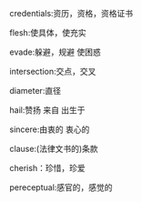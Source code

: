 credentials:资历，资格，资格证书	

flesh:使具体，使充实

evade:躲避，规避  使困惑

intersection:交点，交叉

diameter:直径

hail:赞扬  来自  出生于

sincere:由衷的  衷心的

clause:(法律文书的)条款

cherish：珍惜，珍爱

pereceptual:感官的，感觉的

 